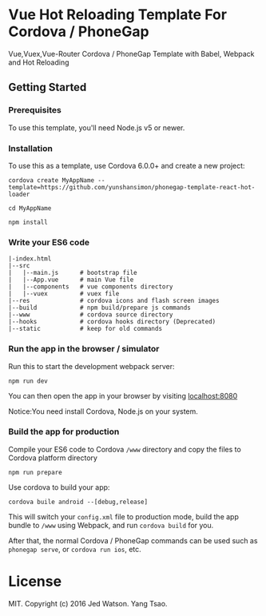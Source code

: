 # Vue Hot Reloading Template For Cordova / PhoneGap

Vue,Vuex,Vue-Router Cordova / PhoneGap Template with Babel, Webpack and Hot Reloading

## Getting Started

### Prerequisites

To use this template, you'll need Node.js v5 or newer.

### Installation

To use this as a template, use Cordova 6.0.0+ and create a new project:

```
cordova create MyAppName --template=https://github.com/yunshansimon/phonegap-template-react-hot-loader
```

```
cd MyAppName
```

```
npm install
```
### Write your ES6 code
```
|-index.html
|--src
|   |--main.js      # bootstrap file  
|   |--App.vue      # main Vue file
|   |--components   # vue components directory
|   |--vuex         # vuex file
|--res              # cordova icons and flash screen images
|--build            # npm build/prepare js commands
|--www              # cordova source directory
|--hooks            # cordova hooks directory (Deprecated)
|--static           # keep for old commands
```

### Run the app in the browser / simulator

Run this to start the development webpack server:

```
npm run dev
```

You can then open the app in your browser by visiting [localhost:8080](http://localhost:8080)


Notice:You need install Cordova, Node.js on your system.


### Build the app for production

Compile your ES6 code to Cordova `/www` directory and copy the files to Cordova platform directory

```
npm run prepare
```

Use cordova to build your app:

```
cordova buile android --[debug,release]
```


This will switch your `config.xml` file to production mode, build the app bundle to `/www` using Webpack, and run `cordova build` for you.

After that, the normal Cordova / PhoneGap commands can be used such as `phonegap serve`, or `cordova run ios`, etc.

# License

MIT. Copyright (c) 2016 Jed Watson. Yang Tsao.
